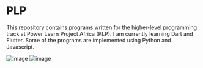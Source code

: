 # PLP
This repository contains programs written for the higher-level programming track at Power Learn Project Africa (PLP). I am currently learning Dart and Flutter. Some of the programs are implemented using Python and Javascript.

![image](https://github.com/RichardMiruka/PLP/assets/105627752/fc53c461-9734-435f-a93e-bad10195e861) ![image](https://github.com/RichardMiruka/PLP/assets/105627752/df3b9b91-cde7-42eb-8630-7ca23d0eaa9b)

